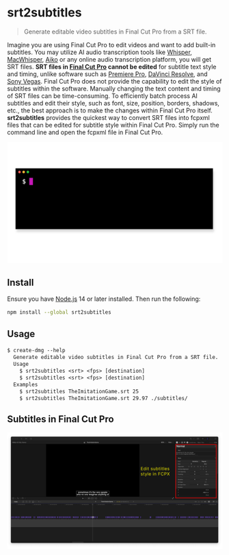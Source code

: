 # srt2subtitles 

> Generate editable video subtitles in Final Cut Pro from a SRT file.

Imagine you are using Final Cut Pro to edit videos and want to add built-in subtitles. You may utilize AI audio transcription tools like [Whisper](https://openai.com/research/whisper), [MacWhisper](https://goodsnooze.gumroad.com/l/macwhisper), [Aiko](https://sindresorhus.com/aiko) or any online audio transcription platform, you will get SRT files. **SRT files in [Final Cut Pro](https://www.apple.com/au/final-cut-pro/) cannot be edited** for subtitle text style and timing, unlike software such as [Premiere Pro](https://www.adobe.com/au/lead/creativecloud/premiere.html?), [DaVinci Resolve](https://www.blackmagicdesign.com/products/davinciresolve), and [Sony Vegas](https://www.vegascreativesoftware.com/us/vegas-pro/). Final Cut Pro does not provide the capability to edit the style of subtitles within the software. Manually changing the text content and timing of SRT files can be time-consuming. To efficiently batch process AI subtitles and edit their style, such as font, size, position, borders, shadows, etc., the best approach is to make the changes within Final Cut Pro itself. **srt2subtitles** provides the quickest way to convert SRT files into fcpxml files that can be edited for subtitle style within Final Cut Pro. Simply run the command line and open the fcpxml file in Final Cut Pro.

<img src="srt2subtitles-cli-screenshot.gif">

## Install

Ensure you have [Node.js](https://nodejs.org) 14 or later installed. Then run the following:

```sh
npm install --global srt2subtitles
```

## Usage

```
$ create-dmg --help
  Generate editable video subtitles in Final Cut Pro from a SRT file.
  Usage
	$ srt2subtitles <srt> <fps> [destination]
	$ srt2subtitles <srt> <fps> [destination]
  Examples
	$ srt2subtitles TheImitationGame.srt 25
	$ srt2subtitles TheImitationGame.srt 29.97 ./subtitles/
```



## Subtitles in Final Cut Pro

<img src="fcpx-project-screenshot.png">


